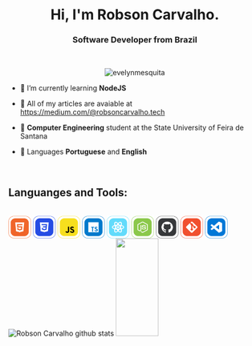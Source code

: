 <h1 align="center">Hi, I'm Robson Carvalho.</h1>

**<h3 align="center">Software Developer from Brazil</h3>**

<br />

<p align="center"> <img src="https://komarev.com/ghpvc/?username=Robson-Carvalho&label=Profile%20views&color=8236fd&style=flat" alt="evelynmesquita" /> </p>

- 🌱 I’m currently learning **NodeJS**

- 📃 All of my articles are avaiable at https://medium.com/@robsoncarvalho.tech

- 🎒 **Computer Engineering** student at the State University of Feira de Santana

- 📕 Languages **Portuguese** and **English**

<br/>

## **Languanges and Tools:**

<br>

<div align="left">
  <img align="center" alt="" height="45" width="45" src="./assets/63ebb01d6097155058b29f04_html icon.svg">
  <img align="center" alt=""  alt="" height="45" width="45" src="./assets/63e28566b964feabada98678_CSS.svg">
  <img align="center" alt=""  alt="" height="45" width="45" src="./assets/63e285646102e52b02e51fab_JAVASCRIPT.svg">
  <img align="center" alt="" alt="" height="45" width="45" src="./assets/63e285646102e5cae8e51fac_TYPESCRIPT.svg">
  <img align="center" alt="" alt="" height="45" width="45" src="./assets/63e28563ec11b09d7b78671a_REACT.svg">
  <img align="center" alt="" alt="" height="45" width="45" src="./assets/63e28563aeabe1165b9fb3c5_NODEJS.svg">
  <img align="center" alt="" alt="" height="45" width="45" src="./assets/63e28560ec11b09adc78670c_GITHUB.svg">
  <img align="center" alt="" alt="" height="45" width="45" src="./assets/63e2856153c54c13c3ed0020_GIT.svg">
  <img align="center" alt="" alt="" height="45" width="45" src="./assets/63e285604d2c7f733846e6c5_VS CODE.svg">
<div>

<div align="left">  
  <img width="49%" height="195px" src="https://github-readme-stats.vercel.app/api?username=robson-carvalho&show_icons=true&count_private=true&hide_border=true&title_color=fff&icon_color=8236fd&text_color=c9d1d9&bg_color=0d1117" alt="Robson Carvalho github stats" /> 
  <img width="41%" height="195px" src="https://github-readme-stats.vercel.app/api/top-langs/?username=robson-carvalho&layout=compact&hide_border=true&title_color=fff&text_color=ccc&bg_color=0d1117" />
</div>
